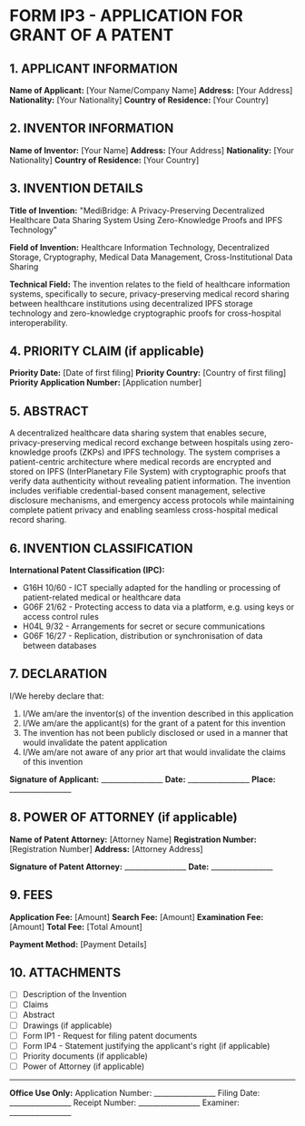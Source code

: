 # FORM IP3 - APPLICATION FOR GRANT OF A PATENT

## 1. APPLICANT INFORMATION

**Name of Applicant:** [Your Name/Company Name]
**Address:** [Your Address]
**Nationality:** [Your Nationality]
**Country of Residence:** [Your Country]

## 2. INVENTOR INFORMATION

**Name of Inventor:** [Your Name]
**Address:** [Your Address]
**Nationality:** [Your Nationality]
**Country of Residence:** [Your Country]

## 3. INVENTION DETAILS

**Title of Invention:** "MediBridge: A Privacy-Preserving Decentralized Healthcare Data Sharing System Using Zero-Knowledge Proofs and IPFS Technology"

**Field of Invention:** Healthcare Information Technology, Decentralized Storage, Cryptography, Medical Data Management, Cross-Institutional Data Sharing

**Technical Field:** The invention relates to the field of healthcare information systems, specifically to secure, privacy-preserving medical record sharing between healthcare institutions using decentralized IPFS storage technology and zero-knowledge cryptographic proofs for cross-hospital interoperability.

## 4. PRIORITY CLAIM (if applicable)

**Priority Date:** [Date of first filing]
**Priority Country:** [Country of first filing]
**Priority Application Number:** [Application number]

## 5. ABSTRACT

A decentralized healthcare data sharing system that enables secure, privacy-preserving medical record exchange between hospitals using zero-knowledge proofs (ZKPs) and IPFS technology. The system comprises a patient-centric architecture where medical records are encrypted and stored on IPFS (InterPlanetary File System) with cryptographic proofs that verify data authenticity without revealing patient information. The invention includes verifiable credential-based consent management, selective disclosure mechanisms, and emergency access protocols while maintaining complete patient privacy and enabling seamless cross-hospital medical record sharing.

## 6. INVENTION CLASSIFICATION

**International Patent Classification (IPC):**
- G16H 10/60 - ICT specially adapted for the handling or processing of patient-related medical or healthcare data
- G06F 21/62 - Protecting access to data via a platform, e.g. using keys or access control rules
- H04L 9/32 - Arrangements for secret or secure communications
- G06F 16/27 - Replication, distribution or synchronisation of data between databases

## 7. DECLARATION

I/We hereby declare that:
1. I/We am/are the inventor(s) of the invention described in this application
2. I/We am/are the applicant(s) for the grant of a patent for this invention
3. The invention has not been publicly disclosed or used in a manner that would invalidate the patent application
4. I/We am/are not aware of any prior art that would invalidate the claims of this invention

**Signature of Applicant:** _________________
**Date:** _________________
**Place:** _________________

## 8. POWER OF ATTORNEY (if applicable)

**Name of Patent Attorney:** [Attorney Name]
**Registration Number:** [Registration Number]
**Address:** [Attorney Address]

**Signature of Patent Attorney:** _________________
**Date:** _________________

## 9. FEES

**Application Fee:** [Amount]
**Search Fee:** [Amount]
**Examination Fee:** [Amount]
**Total Fee:** [Total Amount]

**Payment Method:** [Payment Details]

## 10. ATTACHMENTS

- [ ] Description of the Invention
- [ ] Claims
- [ ] Abstract
- [ ] Drawings (if applicable)
- [ ] Form IP1 - Request for filing patent documents
- [ ] Form IP4 - Statement justifying the applicant's right (if applicable)
- [ ] Priority documents (if applicable)
- [ ] Power of Attorney (if applicable)

---

**Office Use Only:**
Application Number: _________________
Filing Date: _________________
Receipt Number: _________________
Examiner: _________________ 
